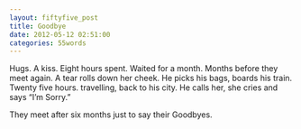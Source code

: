 ```yaml
---
layout: fiftyfive_post
title: Goodbye
date: 2012-05-12 02:51:00
categories: 55words
---
```


Hugs. A kiss. Eight hours spent. Waited for a month. Months before they meet again. A tear rolls down her cheek. He picks his bags, boards his train. Twenty five hours. travelling, back to his city. He calls her, she cries and says “I’m Sorry.”

They meet after six months just to say their Goodbyes.
